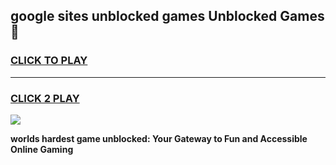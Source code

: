 
## google sites unblocked games Unblocked Games👋
<h3>
<a href="https://premium.freeplayer.one?title=google_sites_unblocked_games&ref=16F">CLICK TO PLAY</a></h3>
<hr>

<h3>
<a href="https://premium.freeplayer.one?title=google_sites_unblocked_games&ref=16F">CLICK 2 PLAY</a>
  
</h3>

<a href="https://premium.freeplayer.one?title=google_sites_unblocked_games&ref=16F/"><img src="https://clearcache.store/games.png"></a>


**worlds hardest game unblocked: Your Gateway to Fun and Accessible Online Gaming**
